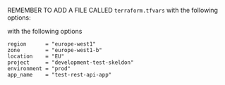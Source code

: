 REMEMBER TO ADD A FILE CALLED `terraform.tfvars` with the following options:

with the following options

```
region      = "europe-west1"
zone        = "europe-west1-b"
location    = "EU"
project     = "development-test-skeldon"
environment = "prod"
app_name    = "test-rest-api-app"
```
